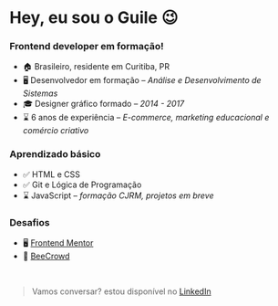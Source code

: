 # Hey, eu sou o Guile 😉

### Frontend developer em formação!

- 🏠 Brasileiro, residente em Curitiba, PR
- 🖥️ Desenvolvedor em formação – *Análise e Desenvolvimento de Sistemas*
- 🎓 Designer gráfico formado – *2014 - 2017*
- ⌛ 6 anos de experiência – *E-commerce, marketing educacional e comércio criativo*

### Aprendizado básico

- ✅ HTML e CSS
- ✅ Git e Lógica de Programação
- ⌛ JavaScript – *formação CJRM, projetos em breve*

### Desafios
- 🖥️ [Frontend Mentor](https://www.frontendmentor.io/profile/guilepereira/solutions)
- 🧮 [BeeCrowd](https://www.beecrowd.com.br/judge/pt/profile/720306)

</br>

> Vamos conversar? estou disponível no [LinkedIn](https://www.linkedin.com/in/guilevpereira)
